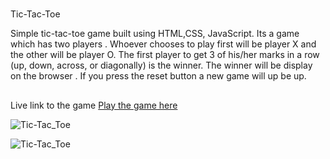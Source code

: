 #
Tic-Tac-Toe

Simple tic-tac-toe game built using HTML,CSS, JavaScript.
Its a game which has two players .
Whoever chooses to play first will be player X and the other will be player O.
The first player to get 3 of his/her marks in a row (up, down, across, or diagonally) is the winner.
The winner will be display on the browser .
If you press the reset button a new game will up be up.






##
Live link to the game 
[Play the game here](http://kavithachunduri.github.io/kavithachunduri.github.io/TICTACTOE/)




![Tic-Tac_Toe](https://user-images.githubusercontent.com/105738289/175796985-a6c801d3-dd03-45a9-84f9-8d4189d2aea2.png)


![Tic-Tac_Toe](https://user-images.githubusercontent.com/105738289/175796986-98d5d271-e4c9-4510-95ec-f80630a6ff4e.png)
